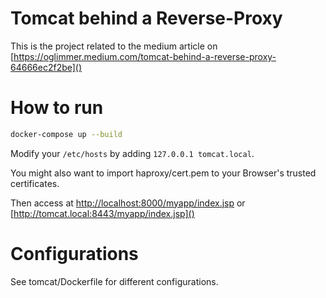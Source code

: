 # Tomcat behind a Reverse-Proxy

This is the project related to the medium article on [https://oglimmer.medium.com/tomcat-behind-a-reverse-proxy-64666ec2f2be]()

# How to run

```bash
docker-compose up --build
```

Modify your `/etc/hosts` by adding `127.0.0.1 tomcat.local`. 

You might also want to import haproxy/cert.pem to your Browser's trusted certificates.

Then access at [http://localhost:8000/myapp/index.jsp]() or [http://tomcat.local:8443/myapp/index.jsp]()

# Configurations

See tomcat/Dockerfile for different configurations.
